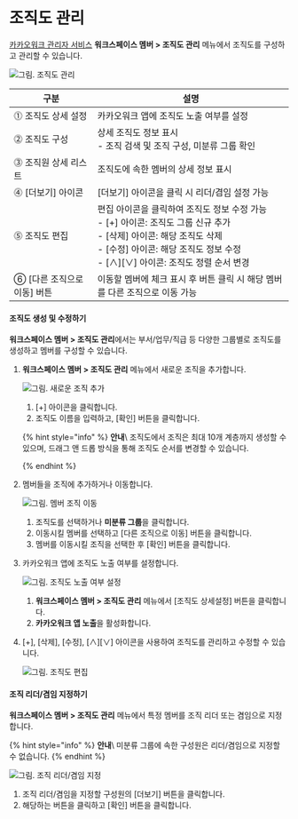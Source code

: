 # 조직도 관리

[카카오워크 관리자 서비스](https://admin.kakaowork.com/) **워크스페이스 멤버 > 조직도 관리** 메뉴에서 조직도를 구성하고 관리할 수 있습니다.

![그림. 조직도 관리](https://s3-us-west-2.amazonaws.com/secure.notion-static.com/93756a89-db3b-46fe-8df3-225979165cc3/Untitled.png)

| 구분 | 설명 |
| --- | --- |
| ⓵ 조직도 상세 설정 | 카카오워크 앱에 조직도 노출 여부를 설정  |
| ⓶ 조직도 구성 | 상세 조직도 정보 표시<br> - 조직 검색 및 조직 구성, 미분류 그룹 확인  |
| ⓷ 조직원 상세 리스트 | 조직도에 속한 멤버의 상세 정보 표시 |
| ⓸ [더보기] 아이콘 | [더보기] 아이콘을 클릭 시 리더/겸임 설정 가능 |
| ⓹ 조직도 편집 | 편집 아이콘을 클릭하여 조직도 정보 수정 가능<br> - [+] 아이콘: 조직도 그룹 신규 추가<br> - [삭제] 아이콘: 해당 조직도 삭제<br> - [수정] 아이콘: 해당 조직도 정보 수정<br> - [∧][∨] 아이콘: 조직도 정렬 순서 변경 |
| ⑥ [다른 조직으로 이동] 버튼 | 이동할 멤버에 체크 표시 후 버튼 클릭 시 해당 멤버를 다른 조직으로 이동 가능 |

#### 조직도 생성 및 수정하기

**워크스페이스 멤버 > 조직도 관리**에서는 부서/업무/직급 등 다양한 그룹별로 조직도를 생성하고 멤버를 구성할 수 있습니다.

1.  **워크스페이스 멤버 > 조직도 관리** 메뉴에서 새로운 조직을 추가합니다.

    ![그림. 새로운 조직 추가](https://s3-us-west-2.amazonaws.com/secure.notion-static.com/46caf885-3bf4-4834-b565-59679e3881f3/Untitled.png)

    1. [+] 아이콘을 클릭합니다.
    2. 조직도 이름을 입력하고, [확인] 버튼을 클릭합니다.

    {% hint style="info" %}
    **안내**\ 
    조직도에서 조직은 최대 10개 계층까지 생성할 수 있으며, 드래그 앤 드롭 방식을 통해 조직도 순서를 변경할 수 있습니다.

    {% endhint %}

2.  멤버들을 조직에 추가하거나 이동합니다.

    ![그림. 멤버 조직 이동](https://s3-us-west-2.amazonaws.com/secure.notion-static.com/ee3232e1-b971-4466-b15c-10c8473fe484/Untitled.png)

    1. 조직도를 선택하거나 **미분류 그룹**을 클릭합니다.
    2. 이동시킬 멤버를 선택하고 [다른 조직으로 이동] 버튼을 클릭합니다.
    3. 멤버를 이동시킬 조직을 선택한 후 [확인] 버튼을 클릭합니다.

3.  카카오워크 앱에 조직도 노출 여부를 설정합니다.

    ![그림. 조직도 노출 여부 설정](https://s3-us-west-2.amazonaws.com/secure.notion-static.com/52603bfe-fb31-4e27-8671-6449a2bede3b/Untitled.png)

    1. **워크스페이스 멤버 > 조직도 관리** 메뉴에서 [조직도 상세설정] 버튼을 클릭합니다.
    2. **카카오워크 앱 노출**을 활성화합니다.

4.  [+], [삭제], [수정], [∧][∨] 아이콘을 사용하여 조직도를 관리하고 수정할 수 있습니다.

    ![그림. 조직도 편집](https://s3-us-west-2.amazonaws.com/secure.notion-static.com/d8a588ff-92b1-4601-a8c6-64c1c10d2127/Untitled.png)



#### 조직 리더/겸임 지정하기

**워크스페이스 멤버 > 조직도 관리** 메뉴에서 특정 멤버를 조직 리더 또는 겸임으로 지정합니다.

{% hint style="info" %}
**안내**\ 미분류 그룹에 속한 구성원은 리더/겸임으로 지정할 수 없습니다.
{% endhint %}

![그림. 조직 리더/겸임 지정](https://s3-us-west-2.amazonaws.com/secure.notion-static.com/075dc8b3-fdf3-4f73-822c-4a43bd1aaebf/Untitled.png)


1. 조직 리더/겸임을 지정할 구성원의 [더보기] 버튼을 클릭합니다.
2. 해당하는 버튼을 클릭하고 [확인] 버튼을 클릭합니다.

